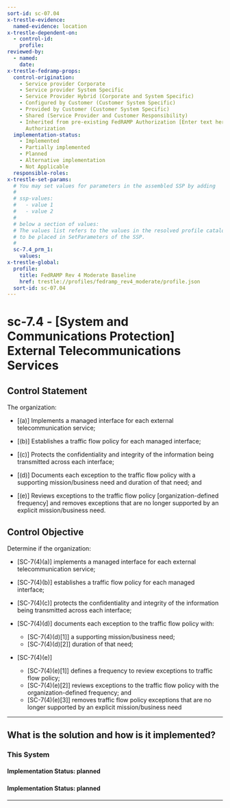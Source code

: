 ```yaml
---
sort-id: sc-07.04
x-trestle-evidence:
  named-evidence: location
x-trestle-dependent-on:
  - control-id:
    profile:
reviewed-by:
  - named:
    date:
x-trestle-fedramp-props:
  control-origination:
    - Service provider Corporate
    - Service provider System Specific
    - Service Provider Hybrid (Corporate and System Specific)
    - Configured by Customer (Customer System Specific)
    - Provided by Customer (Customer System Specific)
    - Shared (Service Provider and Customer Responsibility)
    - Inherited from pre-existing FedRAMP Authorization [Enter text here], Date of
      Authorization
  implementation-status:
    - Implemented
    - Partially implemented
    - Planned
    - Alternative implementation
    - Not Applicable
  responsible-roles:
x-trestle-set-params:
  # You may set values for parameters in the assembled SSP by adding
  #
  # ssp-values:
  #   - value 1
  #   - value 2
  #
  # below a section of values:
  # The values list refers to the values in the resolved profile catalog, and the ssp-values represent new values
  # to be placed in SetParameters of the SSP.
  #
  sc-7.4_prm_1:
    values:
x-trestle-global:
  profile:
    title: FedRAMP Rev 4 Moderate Baseline
    href: trestle://profiles/fedramp_rev4_moderate/profile.json
  sort-id: sc-07.04
---
```


# sc-7.4 - \[System and Communications Protection\] External Telecommunications Services

## Control Statement

The organization:

- \[(a)\] Implements a managed interface for each external telecommunication service;

- \[(b)\] Establishes a traffic flow policy for each managed interface;

- \[(c)\] Protects the confidentiality and integrity of the information being transmitted across each interface;

- \[(d)\] Documents each exception to the traffic flow policy with a supporting mission/business need and duration of that need; and

- \[(e)\] Reviews exceptions to the traffic flow policy [organization-defined frequency] and removes exceptions that are no longer supported by an explicit mission/business need.

## Control Objective

Determine if the organization:

- \[SC-7(4)(a)\] implements a managed interface for each external telecommunication service;

- \[SC-7(4)(b)\] establishes a traffic flow policy for each managed interface;

- \[SC-7(4)(c)\] protects the confidentiality and integrity of the information being transmitted across each interface;

- \[SC-7(4)(d)\] documents each exception to the traffic flow policy with:

  - \[SC-7(4)(d)[1]\] a supporting mission/business need;
  - \[SC-7(4)(d)[2]\] duration of that need;

- \[SC-7(4)(e)\]

  - \[SC-7(4)(e)[1]\] defines a frequency to review exceptions to traffic flow policy;
  - \[SC-7(4)(e)[2]\] reviews exceptions to the traffic flow policy with the organization-defined frequency; and
  - \[SC-7(4)(e)[3]\] removes traffic flow policy exceptions that are no longer supported by an explicit mission/business need

______________________________________________________________________

## What is the solution and how is it implemented?

<!-- For implementation status enter one of: implemented, partial, planned, alternative, not-applicable -->

<!-- Note that the list of rules under ### Rules: is read-only and changes will not be captured after assembly to JSON -->

### This System

<!-- Add implementation prose for the main This System component for control: sc-7.4 -->

#### Implementation Status: planned

### 

<!-- Add control implementation description here for control: sc-7.4 -->

#### Implementation Status: planned

______________________________________________________________________
